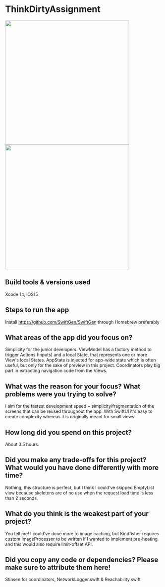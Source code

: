 # ThinkDirtyAssignment
<p float="left">
  <img src="https://user-images.githubusercontent.com/113945857/192202038-5dbe86d0-1ea9-4530-82db-5243ce32dd5c.jpg" width="400" />
  <img src="https://user-images.githubusercontent.com/113945857/192202058-0058e394-9da5-4674-bb22-93fa18788ea7.jpg" width="400" /> 
</p>

## Build tools & versions used
Xcode 14, iOS15

## Steps to run the app

Install https://github.com/SwiftGen/SwiftGen through Homebrew preferably

## What areas of the app did you focus on?

Simplicity for the junior developers. ViewModel has a factory method to trigger Actions (Inputs) and a local State, that represents one or more View's local States.
AppState is injected for app-wide state which is often useful, but only for the sake of preview in this project. Coordinators play big part in extracting
navigation code from the Views.

## What was the reason for your focus? What problems were you trying to solve?

I aim for the fastest development speed + simplicity/fragmentation of the screens that can be reused throughout the app. With SwiftUI it's easy to create complexity 
whereas it is originally meant for small views.

## How long did you spend on this project?

About 3.5 hours.

## Did you make any trade-offs for this project? What would you have done differently with more time?

Nothing, this structure is perfect, but I think I could've skipped EmptyList view because skeletons are of no use when the request load time is less than 2 seconds.

## What do you think is the weakest part of your project?

You tell me! I could've done more to image caching, but Kindfisher requires custom ImageProcessor to be written if I wanted to implement pre-heating, 
and this would also require limit-offset API.

## Did you copy any code or dependencies? Please make sure to attribute them here!

Stinsen for coordinators, NetworkLogger.swift & Reachability.swift
